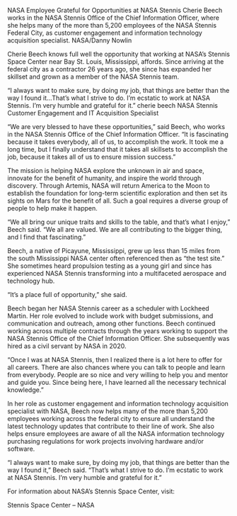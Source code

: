NASA Employee Grateful for Opportunities at NASA Stennis 
 Cherie Beech works in the NASA Stennis Office of the Chief Information Officer, where she helps many of the more than 5,200 employees of the NASA Stennis Federal City, as customer engagement and information technology acquisition specialist. NASA/Danny Nowlin

Cherie Beech knows full well the opportunity that working at NASA’s Stennis Space Center near Bay St. Louis, Mississippi, affords. Since arriving at the federal city as a contractor 26 years ago, she since has expanded her skillset and grown as a member of the NASA Stennis team.

“I always want to make sure, by doing my job, that things are better than the way I found it…That’s what I strive to do. I’m ecstatic to work at NASA Stennis. I’m very humble and grateful for it.” cherie beech NASA Stennis Customer Engagement and IT Acquisition Specialist

“We are very blessed to have these opportunities,” said Beech, who works in the NASA Stennis Office of the Chief Information Officer. “It is fascinating because it takes everybody, all of us, to accomplish the work. It took me a long time, but I finally understand that it takes all skillsets to accomplish the job, because it takes all of us to ensure mission success.”

The mission is helping NASA explore the unknown in air and space, innovate for the benefit of humanity, and inspire the world through discovery. Through Artemis, NASA will return America to the Moon to establish the foundation for long-term scientific exploration and then set its sights on Mars for the benefit of all. Such a goal requires a diverse group of people to help make it happen.

“We all bring our unique traits and skills to the table, and that’s what I enjoy,” Beech said. “We all are valued. We are all contributing to the bigger thing, and I find that fascinating.”

Beech, a native of Picayune, Mississippi, grew up less than 15 miles from the south Mississippi NASA center often referenced then as “the test site.” She sometimes heard propulsion testing as a young girl and since has experienced NASA Stennis transforming into a multifaceted aerospace and technology hub.

“It’s a place full of opportunity,” she said.

Beech began her NASA Stennis career as a scheduler with Lockheed Martin. Her role evolved to include work with budget submissions, and communication and outreach, among other functions. Beech continued working across multiple contracts through the years working to support the NASA Stennis Office of the Chief Information Officer. She subsequently was hired as a civil servant by NASA in 2020.

“Once I was at NASA Stennis, then I realized there is a lot here to offer for all careers. There are also chances where you can talk to people and learn from everybody. People are so nice and very willing to help you and mentor and guide you. Since being here, I have learned all the necessary technical knowledge.”

In her role as customer engagement and information technology acquisition specialist with NASA, Beech now helps many of the more than 5,200 employees working across the federal city to ensure all understand the latest technology updates that contribute to their line of work. She also helps ensure employees are aware of all the NASA information technology purchasing regulations for work projects involving hardware and/or software.

“I always want to make sure, by doing my job, that things are better than the way I found it,” Beech said. “That’s what I strive to do. I’m ecstatic to work at NASA Stennis. I’m very humble and grateful for it.”

For information about NASA’s Stennis Space Center, visit:

Stennis Space Center – NASA